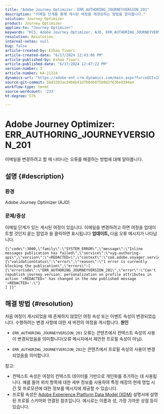 ```yaml
---
title: "Adobe Journey Optimizer: ERR_AUTHORING_JOURNEYVERSION_201"
description: "이메일 단계를 통해 게시된 여정을 재생성하는 방법을 알아봅니다."
solution: Journey Optimizer
product: Journey Optimizer
applies-to: "Journey Optimizer"
keywords: "KCS, Adobe Journey Optimizer, AJO, ERR_AUTHORING_JOURNEYVERSION_201, 여정이 게시되지 않음"
resolution: Resolution
internal-notes: null
bug: false
article-created-by: Eshaa Tiwari
article-created-date: "6/17/2024 12:43:06 PM"
article-published-by: Eshaa Tiwari
article-published-date: "6/17/2024 12:47:22 PM"
version-number: 3
article-number: KA-21224
dynamics-url: "https://adobe-ent.crm.dynamics.com/main.aspx?forceUCI=1&pagetype=entityrecord&etn=knowledgearticle&id=1e8fe522-a72c-ef11-840a-6045bd029b18"
source-git-commit: 5bd3203ac24b6b41d7b04b075b0d2f63be9394ad
workflow-type: tm+mt
source-wordcount: '233'
ht-degree: 57%

---
```


# Adobe Journey Optimizer: ERR_AUTHORING_JOURNEYVERSION_201


이메일을 변경하려고 할 때 나타나는 오류를 해결하는 방법에 대해 알아봅니다.

## 설명 {#description}


### <b>환경</b>

Adobe Journey Optimizer (AJO)

### <b>문제/증상</b>

이메일 단계가 있는 게시된 여정이 있습니다. 이메일을 변경하려고 하면 여정을 업데이트할 것인지 묻는 팝업과 을 클릭하면 표시됩니다 <b>업데이트, </b>다음 오류 메시지가 나타납니다.


```
{\"code\":3000,\"family\":\"SYSTEM_ERROR\",\"message\":\"Inline messages publication has failed\",\"service\":\"vyg-authoring-api\",\"version\":\"«REDACTED»\",\"context\":\"com.adobe.voyager.service.authoring.restapis.v1_0.JourneyVersionsService:1864\",\"uid\":\"«REDACTED»\",\"extraInfo\":{\"validationStatus\":\"error\",\"reason\":\"1 error is currently blocking the publication\",\"errors\":[ 
{\"errorCode\":\"ERR_AUTHORING_JOURNEYVERSION_201\",\"error\":\"Can't republish journey version: personalization on profile attributes in action '«REDACTED»' has changed in the new published message '«REDACTED»'.\"}
] }}"
```



## 해결 방법 {#resolution}


처음 여정이 게시되었을 때 존재하지 않았던 여정 속성 또는 이벤트 속성이 변경되었습니다. 수행하려는 변경 사항에 대한 새 버전의 여정을 게시합니다.
<b>원인</b>
- `ERR_AUTHORING_JOURNEYVERSION_201` 오류는 콘텐츠에서 컨텍스트 속성의 사용이 변경되었음을 의미합니다(오류 메시지에서 제안한 프로필 속성이 아님).


- `ERR_AUTHORING_JOURNEYVERSION_202`는 콘텐츠에서 프로필 속성의 사용이 변경되었음을 의미합니다.


참고:

- 컨텍스트 속성은 여정의 컨텍스트 데이터를 기반으로 개인화를 추가하는 데 사용됩니다. 예를 들어 위치 항목에 대한 세부 정보를 사용하여 특정 매장의 현재 영업 시간 및 프로모션에 대한 정보를 메시지에 제공할 수 있습니다.
- 프로필 속성은 [Adobe Experience Platform Data Model (XDM)](https://experienceleague.adobe.com/docs/experience-platform/xdm/home.html?lang=ko-KR) 설명서에 설명된 프로필 스키마와 연결된 참조입니다. 예시로는 이름과 성, 가장 가까운 상점 등이 있습니다.


